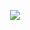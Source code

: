 <p align="center">
  <img src="https://github.com/GEUMAIN/web/assets/128437656/1b713769-8e59-4468-a28e-8cf457a229ac">
</p>
